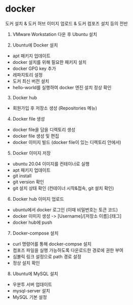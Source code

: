 # docker
도커 설치 & 도커 허브 이미지 업로드 & 도커 컴포즈 설치 등의 전반

1. VMware Workstation 다운 후 Ubuntu 설치

2. Ubuntu에 Docker 설치
  - apt 패키지 업데이트
  - docker 설치를 위해 필요한 패키지 설치
  - docker GPG key 추가
  - 레파지토리 설정
  - 도커 최신 버전 설치
  - hello-world를 실행하여 docker 엔진 설치 정상 확인

3. Docker hub
  - 회원가입 후 저장소 생성 (Repositories 메뉴)

4. Docker file 생성
  - docker file을 담을 디렉토리 생성
  - docker file 생성 및 편집
  - docker 이미지 빌드 (docker file이 있는 디렉토리 안에서)

5. Docker 이미지 저장
  - ubuntu 20.04 이미지를 컨테이너로 실행
  - apt 패키지 업데이트
  - git install
  - git version 확인
  - git 설치 상태 확인 (컨테이너 시작&접속, git 설치 확인)

6. Docker hub 이미지 업로드
  - ubuntu에서 docker 로그인 (이때 비밀번호는 토큰 코드)
  - docker 이미지 생성 -> [Username]/[저장소 이름]:[태그]
  - docker hub에 push

7. Docker-compose 설치
  - curl 명령어를 통해 docker-compse 설치
  - 컴포즈 파일을 실행 가능하도록 다운로드한 경로에 권한 부여
  - 심볼릭 링크 설정으로 path 경로 설정
  - 정상 설치 확인
  
8. Ubuntu에 MySQL 설치
  - 우분투 서버 업데이트
  - mysql-server 설치
  - MySQL 기본 설정
